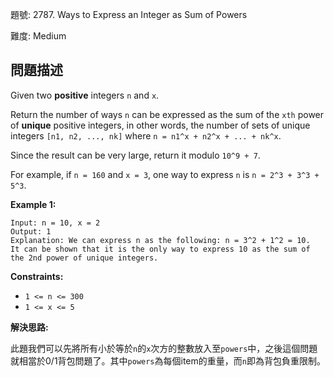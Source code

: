題號: 2787. Ways to Express an Integer as Sum of Powers

難度: Medium

## 問題描述
Given two **positive** integers `n` and `x`.

Return the number of ways `n` can be expressed as the sum of the `xth` power of **unique** positive integers, in other words, the number of sets of unique integers `[n1, n2, ..., nk]` where `n = n1^x + n2^x + ... + nk^x`.

Since the result can be very large, return it modulo `10^9 + 7`.

For example, if `n = 160` and `x = 3`, one way to express `n` is `n = 2^3 + 3^3 + 5^3`.

**Example 1:**
```
Input: n = 10, x = 2
Output: 1
Explanation: We can express n as the following: n = 3^2 + 1^2 = 10.
It can be shown that it is the only way to express 10 as the sum of the 2nd power of unique integers.
```

**Constraints:**

- `1 <= n <= 300`
- `1 <= x <= 5`

**解決思路:**

此題我們可以先將所有小於等於`n`的`x`次方的整數放入至`powers`中，之後這個問題就相當於0/1背包問題了。其中`powers`為每個item的重量，而`n`即為背包負重限制。